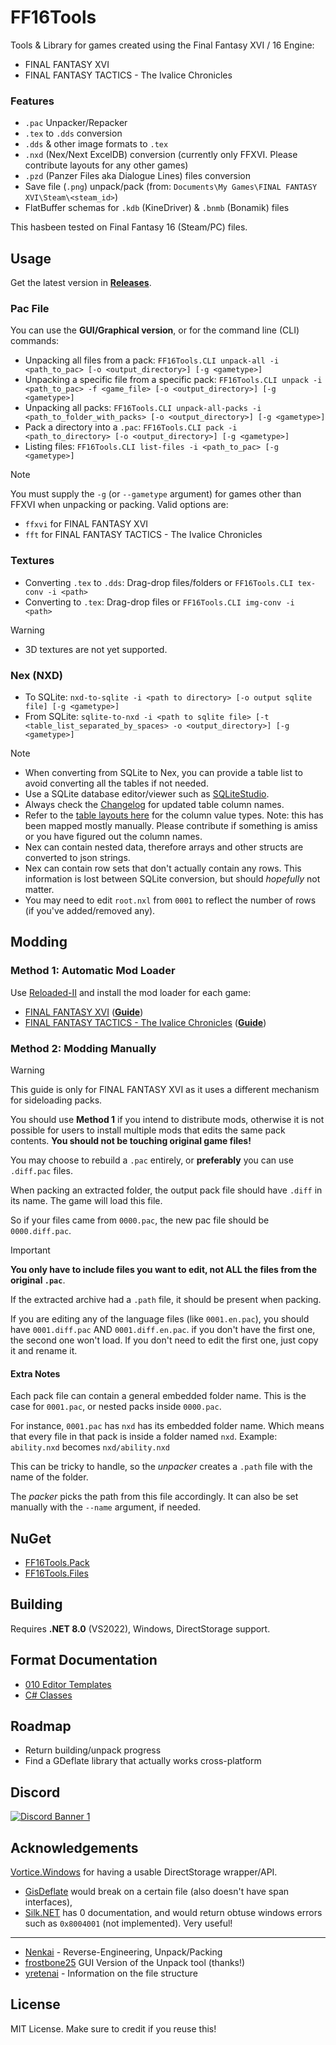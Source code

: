 # FF16Tools

Tools & Library for games created using the Final Fantasy XVI / 16 Engine:

* FINAL FANTASY XVI
* FINAL FANTASY TACTICS - The Ivalice Chronicles

### Features

* `.pac` Unpacker/Repacker
* `.tex` to `.dds` conversion
* `.dds` & other image formats to `.tex`
* `.nxd` (Nex/Next ExcelDB) conversion (currently only FFXVI. Please contribute layouts for any other games)
* `.pzd` (Panzer Files aka Dialogue Lines) files conversion
* Save file (`.png`) unpack/pack (from: `Documents\My Games\FINAL FANTASY XVI\Steam\<steam_id>`)
* FlatBuffer schemas for `.kdb` (KineDriver) & `.bnmb` (Bonamik) files

This hasbeen tested on Final Fantasy 16 (Steam/PC) files.

## Usage

Get the latest version in [**Releases**](https://github.com/Nenkai/FF16Pack/releases).

### Pac File
You can use the **GUI/Graphical version**, or for the command line (CLI) commands:

* Unpacking all files from a pack: `FF16Tools.CLI unpack-all -i <path_to_pac> [-o <output_directory>] [-g <gametype>]`
* Unpacking a specific file from a specific pack: `FF16Tools.CLI unpack -i <path_to_pac> -f <game_file> [-o <output_directory>] [-g <gametype>]`
* Unpacking all packs: `FF16Tools.CLI unpack-all-packs -i <path_to_folder_with_packs> [-o <output_directory>] [-g <gametype>]`
* Pack a directory into a `.pac`: `FF16Tools.CLI pack -i <path_to_directory> [-o <output_directory>] [-g <gametype>]`
* Listing files: `FF16Tools.CLI list-files -i <path_to_pac> [-g <gametype>]`

> [!NOTE]
> You must supply the `-g` (or `--gametype` argument) for games other than FFXVI when unpacking or packing. Valid options are:
> * `ffxvi` for FINAL FANTASY XVI
> * `fft` for FINAL FANTASY TACTICS - The Ivalice Chronicles


### Textures
* Converting `.tex` to `.dds`: Drag-drop files/folders or `FF16Tools.CLI tex-conv -i <path>`
* Converting to `.tex`: Drag-drop files or `FF16Tools.CLI img-conv -i <path>`

> [!WARNING]  
> * 3D textures are not yet supported.

### Nex (NXD)

* To SQLite: `nxd-to-sqlite -i <path to directory> [-o output sqlite file] [-g <gametype>]`
* From SQLite: `sqlite-to-nxd -i <path to sqlite file> [-t <table_list_separated_by_spaces> -o <output_directory>] [-g <gametype>]`

> [!NOTE]
> * When converting from SQLite to Nex, you can provide a table list to avoid converting all the tables if not needed.
> * Use a SQLite database editor/viewer such as [SQLiteStudio](https://sqlitestudio.pl/).
> * Always check the [Changelog](NEX_CHANGELOG.md) for updated table column names.
> * Refer to the [table layouts here](FF16Tools.Files/Nex/Layouts) for the column value types. Note: this has been mapped mostly manually. Please contribute if something is amiss or you have figured out the column names.
> * Nex can contain nested data, therefore arrays and other structs are converted to json strings.
> * Nex can contain row sets that don't actually contain any rows. This information is lost between SQLite conversion, but should *hopefully* not matter.
> * You may need to edit `root.nxl` from `0001` to reflect the number of rows (if you've added/removed any).

## Modding

### Method 1: Automatic Mod Loader

Use [Reloaded-II](https://github.com/Reloaded-Project/Reloaded-II/releases) and install the mod loader for each game:
* [FINAL FANTASY XVI](https://www.nexusmods.com/finalfantasy16/mods/3) ([**Guide**](https://nenkai.github.io/ffxvi-modding/modding/creating_mods/))
* [FINAL FANTASY TACTICS - The Ivalice Chronicles](https://www.nexusmods.com/finalfantasytacticstheivalicechronicles/mods/4) ([**Guide**](https://nenkai.github.io/ffxvi-modding/modding/creating_mods_fft/))


### Method 2: Modding Manually

> [!WARNING]
> This guide is only for FINAL FANTASY XVI as it uses a different mechanism for sideloading packs.
> 
> You should use **Method 1** if you intend to distribute mods, otherwise it is not possible for users to install multiple mods that edits the same pack contents. **You should not be touching original game files!**

You may choose to rebuild a `.pac` entirely, or **preferably** you can use `.diff.pac` files.

When packing an extracted folder, the output pack file should have `.diff` in its name. The game will load this file.

So if your files came from `0000.pac`, the new pac file should be `0000.diff.pac`. 

> [!IMPORTANT]
> **You only have to include files you want to edit, not ALL the files from the original `.pac`**.
> 
> If the extracted archive had a `.path` file, it should be present when packing.
> 
> If you are editing any of the language files (like `0001.en.pac`), you should have `0001.diff.pac` AND `0001.diff.en.pac`. if you don't have the first one, the second one won't load. If you don't need to edit the first one, just copy it and rename it.

#### Extra Notes

Each pack file can contain a general embedded folder name. This is the case for `0001.pac`, or nested packs inside `0000.pac`.

For instance, `0001.pac` has `nxd` has its embedded folder name. Which means that every file in that pack is inside a folder named `nxd`. Example: `ability.nxd` becomes `nxd/ability.nxd` 

This can be tricky to handle, so the *unpacker* creates a `.path` file with the name of the folder.

The *packer* picks the path from this file accordingly. It can also be set manually with the `--name` argument, if needed.

## NuGet
* [FF16Tools.Pack](https://www.nuget.org/packages/FF16Tools.Pack)
* [FF16Tools.Files](https://www.nuget.org/packages/FF16Tools.Files/)

## Building

Requires **.NET 8.0** (VS2022), Windows, DirectStorage support.

## Format Documentation

* [010 Editor Templates](https://github.com/Nenkai/010GameTemplates/tree/main/Square%20Enix/Final%20Fantasy%2016)
* [C# Classes](https://github.com/Nenkai/FF16Pack/tree/master/FF16PackLib)

## Roadmap

* Return building/unpack progress
* Find a GDeflate library that actually works cross-platform

## Discord

<a href="https://discord.gg/D7jhUDfYZh">
  <img src="https://discordapp.com/api/guilds/1284918645675397140/widget.png?style=banner2" alt="Discord Banner 1"/>
</a>

## Acknowledgements

[Vortice.Windows](https://github.com/amerkoleci/Vortice.Windows) for having a usable DirectStorage wrapper/API.
* [GisDeflate](https://github.com/sk-zk/GisDeflate) would break on a certain file (also doesn't have span interfaces),
* [Silk.NET](https://github.com/dotnet/Silk.NET) has 0 documentation, and would return obtuse windows errors such as `0x8004001` (not implemented). Very useful!

---
* [Nenkai](https://github.com/Nenkai) - Reverse-Engineering, Unpack/Packing
* [frostbone25](https://github.com/frostbone25) GUI Version of the Unpack tool (thanks!)
* [yretenai](https://github.com/yretenai) - Information on the file structure

## License

MIT License. Make sure to credit if you reuse this!
